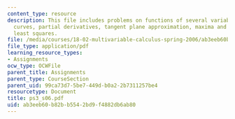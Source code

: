```yaml
---
content_type: resource
description: This file includes problems on functions of several variables, level
  curves, partial derivatives, tangent plane approximation, maxima and minima, and
  least squares.
file: /media/courses/18-02-multivariable-calculus-spring-2006/ab3eeb60b82bb5542bd9f4882db6ab80_ps3_s06.pdf
file_type: application/pdf
learning_resource_types:
- Assignments
ocw_type: OCWFile
parent_title: Assignments
parent_type: CourseSection
parent_uid: 99ca73d7-5be7-449d-b0a2-2b7311257be4
resourcetype: Document
title: ps3_s06.pdf
uid: ab3eeb60-b82b-b554-2bd9-f4882db6ab80
---
```

